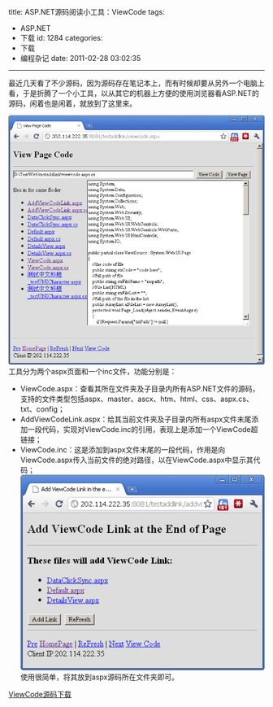 title: ASP.NET源码阅读小工具：ViewCode
tags:
  - ASP.NET
  - 下载
id: 1284
categories:
  - 下载
  - 编程杂记
date: 2011-02-28 03:02:35
---

最近几天看了不少源码，因为源码存在笔记本上，而有时候却要从另外一个电脑上看，于是折腾了一个小工具，以从其它的机器上方便的使用浏览器看ASP.NET的源码，闲着也是闲着，就放到了这里来。

[![ViewCode.aspx](/upfile/2011/02/View_ASPNET_Page_Code.png "ViewCode.aspx")](/upfile/2011/02/View_ASPNET_Page_Code.png)
工具分为两个aspx页面和一个inc文件，功能分别是：

*   ViewCode.aspx：查看其所在文件夹及子目录内所有ASP.NET文件的源码，支持的文件类型包括aspx、master、ascx、htm、html、css、aspx.cs、txt、config；
*   AddViewCodeLink.aspx：给其当前文件夹及子目录内所有aspx文件末尾添加一段代码，实现对ViewCode.inc的引用，表现上是添加一个ViewCode超链接；
*   ViewCode.inc：这是添加到aspx文件末尾的一段代码，作用是向ViewCode.aspx传入当前文件的绝对路径，以在ViewCode.aspx中显示其代码；<!--more-->
[![AddViewCodeLink.aspx](/upfile/2011/02/Add_ViewCode_Link.png "AddViewCodeLink.aspx")](/upfile/2011/02/Add_ViewCode_Link.png)
使用很简单，将其放到aspx源码所在文件夹即可。

[ViewCode源码下载](http://chensd.com/2011-02/asp-dot-net-source-tools-viewcode.html/viewcode_aspnet)